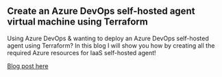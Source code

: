 ## Create an Azure DevOps self-hosted agent virtual machine using Terraform

Using Azure DevOps & wanting to deploy an Azure DevOps self-hosted agent using Terraform? In this blog I will show you how by creating all the required Azure resources for IaaS self-hosted agent!

[Blog post here](https://thomasthornton.cloud/2021/05/24/create-an-azure-devops-self-hosted-agent-virtual-machine-using-terraform/)
